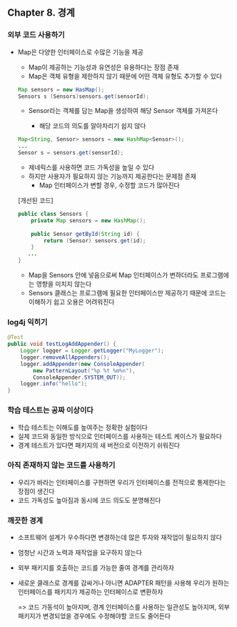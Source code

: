 ## Chapter 8. 경계

### 외부 코드 사용하기

- Map은 다양한 인터페이스로 수많은 기능을 제공

  - Map이 제공하는 기능성과 유연성은 유용하다는 장점 존재
  - Map은 객체 유형을 제한하지 않기 때문에 어떤 객체 유형도 추가할 수 있다

  ```java
  Map sensors = new HasMap();
  Sensors s (Sensors)sensors.get(sensorId);
  ```

  - Sensor라는 객체를 담는 Map을 생성하여 해당 Sensor 객체를 가져온다

    - 해당 코드의 의도를 알아차리기 쉽지 않다

    

  ```java
  Map<String, Sensor> sensors = new HashMap<Sensor>();
  ...
  Sensor s = sensors.get(sensorId);
  ```

  - 제네릭스를 사용하면 코드 가독성을 높일 수 있다
  - 하지만 사용자가 필요하지 않는 기능까지 제공한다는 문제점 존재
    - Map 인터페이스가 변할 경우, 수정할 코드가 많아진다

  

  [개선된 코드]

  ```java
  public class Sensors {
      private Map sensors = new HashMap();
      
      public Sensor getById(String id) {
          return (Sensor) sensors.get(id);
      }
     ...
  }
  ```

  - Map을 Sensors 안에 넣음으로써 Map 인터페이스가 변하더라도 프로그램에는 영향을 미치지 않는다
  - Sensors 클래스는 프로그램에 필요한 인터페이스만 제공하기 때문에 코드는 이해하기 쉽고 오용은 어려워진다



### log4j 익히기

```java
@Test
public void testLogAddAppender() {
    Logger logger = Logger.getLogger("MyLogger");
    logger.removeAllAppenders();
    logger.addAppender(new ConsoleAppender(
    	new PatternLayout("%p %t %m%n"),
        ConsoleAppender.SYSTEM_OUT));
    logger.info("hello");
}
```



### 학습 테스트는 공짜 이상이다

- 학습 테스트는 이해도를 높여주는 정확한 실험이다
- 실제 코드와 동일한 방식으로 인터페이스를 사용하는 테스트 케이스가 필요하다
- 경계 테스트가 있다면 패키지의 새 버전으로 이전하기 쉬워진다



### 아직 존재하지 않는 코드를 사용하기

- 우리가 바라는 인터페이스를 구현하면 우리가 인터페이스를 전적으로 통제한다는 장점이 생긴다
- 코드 가독성도 높아짐과 동시에 코드 의도도 분명해진다



### 깨끗한 경계

- 소프트웨어 설계가 우수하다면 변경하는데 많은 투자와 재작업이 필요하지 않다

- 엄청난 시간과 노력과 재작업을 요구하지 않는다

- 외부 패키지를 호출하는 코드를 가능한 줄여 경계를 관리하자

- 새로운 클래스로 경계를 감싸거나 아니면 ADAPTER 패턴을 사용해 우리가 원하는 인터페이스를 패키지가 제공하는 인터페이스로 변환하자

  => 코드 가동석이 높아지며, 경계 인터페이스를 사용하는 일관성도 높아지며, 외부 패키지가 변경되었을 경우에도 수정해야할 코드도 줄어든다